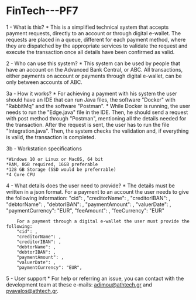 # FinTech---PF7

1 - What is this?
        * This is a simplified technical system that accepts payment requests, directly to an account or through digital e-wallet. The requests are placed in a queue, different for each payment method, where they are dispatched by the appropriate services to validate
 	the request and execute the transaction once all details have been confirmed as valid.

2 - Who can use this system?
        * This system can be used by people that have an account on the Advanced Bank Central, or ABC. All transactions, either payments on account or payments through digital e-wallet, can be only between accounts of ABC.

3a - How it works?
        * For achieving a payment with his system the user should have an IDE that can run Java files, the software "Docker" with "RabbitMq" and the software "Postman".
        * While Docker is running, the user needs to run the "Edge.java" file in the IDE. Then, he should send a request with post method through "Postman", mentioning all the details needed for the transaction. After the request is sent, the user has to run the file "Integration.java". 
	Then, the system checks the validation and, if everything is valid, the transaction is completed.
	
3b - Workstation specifications

	*Windows 10 or Linux or MacOS, 64 bit
	*RAM, 8GB required, 16GB preferable
	*128 GB Storage (SSD would be preferrable)
	*4 Core CPU
    
4 - What details does the user need to provide?
        * The details must be written in a json format. For a payment to an account the user needs to give the following information:
        "cid": ,
        "creditorName": ,
        "creditorIBAN": ,
        "debtorName": ,
        "debtorIBAN": ,
        "paymentAmount": ,
        "valuerDate": ,
        "paymentCurrency": "EUR",
        "feeAmount": ,
        "feeCurrency": "EUR"

        For a payment through a digital e-wallet the user must provide the following:
        "cid": ,
        "creditorName": ,
        "creditorIBAN": ,
        "debtorName": ,
        "debtorIBAN": ,
        "paymentAmount": ,
        "valuerDate": ,
        "paymentCurrency": "EUR",

5 - User support
        * For help or referring an issue, you can contact with the development team at these e-mails: adimou@athtech.gr and pvavalos@athtech.gr.
